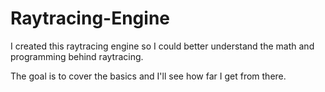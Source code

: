 # Raytracing-Engine
I created this raytracing engine so I could better understand the math and programming behind raytracing.
<p>The goal is to cover the basics and I'll see how far I get from there.</p>
